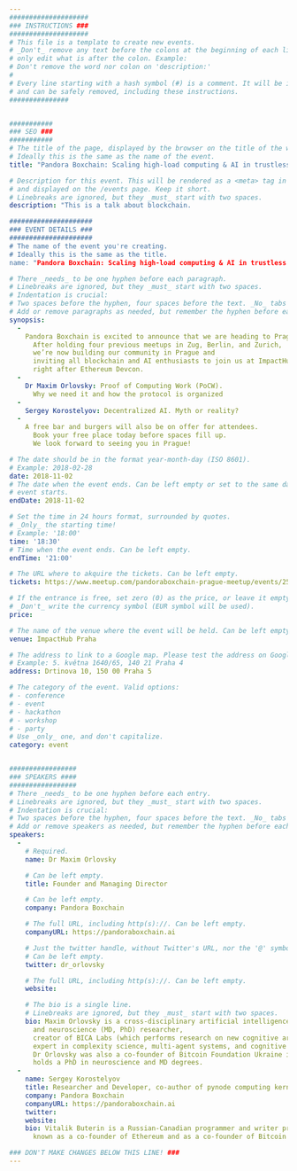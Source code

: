 ```yaml
---
####################
### INSTRUCTIONS ###
####################
# This file is a template to create new events.
# _Don't_ remove any text before the colons at the beginning of each line,
# only edit what is after the colon. Example:
# Don't remove the word nor colon on 'description:'
#
# Every line starting with a hash symbol (#) is a comment. It will be ignored
# and can be safely removed, including these instructions.
###############


###########
### SEO ###
###########
# The title of the page, displayed by the browser on the title of the window.
# Ideally this is the same as the name of the event.
title: "Pandora Boxchain: Scaling high-load computing & AI in trustless environments"

# Description for this event. This will be rendered as a <meta> tag in the HTML,
# and displayed on the /events page. Keep it short.
# Linebreaks are ignored, but they _must_ start with two spaces.
description: "This is a talk about blockchain. 

#####################
### EVENT DETAILS ###
#####################
# The name of the event you're creating.
# Ideally this is the same as the title.
name: "Pandora Boxchain: Scaling high-load computing & AI in trustless environments"

# There _needs_ to be one hyphen before each paragraph.
# Linebreaks are ignored, but they _must_ start with two spaces.
# Indentation is crucial:
# Two spaces before the hyphen, four spaces before the text. _No_ tabs allowed.
# Add or remove paragraphs as needed, but remember the hyphen before each entry.
synopsis:
  -
    Pandora Boxchain is excited to announce that we are heading to Prague!
      After holding four previous meetups in Zug, Berlin, and Zurich,
      we’re now building our community in Prague and
      inviting all blockchain and AI enthusiasts to join us at ImpactHub on November 2nd,
      right after Ethereum Devcon.
  -
    Dr Maxim Orlovsky: Proof of Computing Work (PoCW).
      Why we need it and how the protocol is organized
  -
    Sergey Korostelyov: Decentralized AI. Myth or reality?
  -
    A free bar and burgers will also be on offer for attendees.
      Book your free place today before spaces fill up.
      We look forward to seeing you in Prague!

# The date should be in the format year-month-day (ISO 8601).
# Example: 2018-02-28
date: 2018-11-02
# The date when the event ends. Can be left empty or set to the same day the
# event starts.
endDate: 2018-11-02

# Set the time in 24 hours format, surrounded by quotes.
# _Only_ the starting time!
# Example: '18:00'
time: '18:30'
# Time when the event ends. Can be left empty.
endTime: '21:00'

# The URL where to akquire the tickets. Can be left empty.
tickets: https://www.meetup.com/pandoraboxchain-prague-meetup/events/255909215/

# If the entrance is free, set zero (0) as the price, or leave it empty.
# _Don't_ write the currency symbol (EUR symbol will be used).
price:

# The name of the venue where the event will be held. Can be left empty.
venue: ImpactHub Praha

# The address to link to a Google map. Please test the address on Google Maps.
# Example: 5. května 1640/65, 140 21 Praha 4
address: Drtinova 10, 150 00 Praha 5

# The category of the event. Valid options:
# - conference
# - event
# - hackathon
# - workshop
# - party
# Use _only_ one, and don't capitalize.
category: event


#################
### SPEAKERS ####
#################
# There _needs_ to be one hyphen before each entry.
# Linebreaks are ignored, but they _must_ start with two spaces.
# Indentation is crucial:
# Two spaces before the hyphen, four spaces before the text. _No_ tabs allowed.
# Add or remove speakers as needed, but remember the hyphen before each entry.
speakers:
  -
    # Required.
    name: Dr Maxim Orlovsky

    # Can be left empty.
    title: Founder and Managing Director

    # Can be left empty.
    company: Pandora Boxchain

    # The full URL, including http(s)://. Can be left empty.
    companyURL: https://pandoraboxchain.ai

    # Just the twitter handle, without Twitter's URL, nor the '@' symbol.
    # Can be left empty.
    twitter: dr_orlovsky

    # The full URL, including http(s)://. Can be left empty.
    website:

    # The bio is a single line.
    # Linebreaks are ignored, but they _must_ start with two spaces.
    bio: Maxim Orlovsky is a cross-disciplinary artificial intelligence
      and neuroscience (MD, PhD) researcher,
      creator of BICA Labs (which performs research on new cognitive architectures),
      expert in complexity science, multi-agent systems, and cognitive architectures.
      Dr Orlovsky was also a co-founder of Bitcoin Foundation Ukraine in 2014 and
      holds a PhD in neuroscience and MD degrees.
  -
    name: Sergey Korostelyov
    title: Researcher and Developer, co-author of pynode computing kernels on Ethereum based PoCW consensus, blockchain and machine learning expert.
    company: Pandora Boxchain
    companyURL: https://pandoraboxchain.ai
    twitter:
    website:
    bio: Vitalik Buterin is a Russian-Canadian programmer and writer primarily
      known as a co-founder of Ethereum and as a co-founder of Bitcoin Magazine.

### DON'T MAKE CHANGES BELOW THIS LINE! ###
---
```

<!-- ### DON'T MAKE CHANGES BELOW THIS LINE! ### -->

<Event-Content/>
